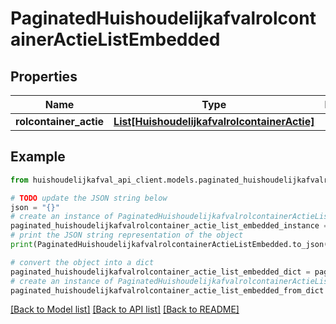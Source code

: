 # PaginatedHuishoudelijkafvalrolcontainerActieListEmbedded


## Properties

Name | Type | Description | Notes
------------ | ------------- | ------------- | -------------
**rolcontainer_actie** | [**List[HuishoudelijkafvalrolcontainerActie]**](HuishoudelijkafvalrolcontainerActie.md) |  | [optional] 

## Example

```python
from huishoudelijkafval_api_client.models.paginated_huishoudelijkafvalrolcontainer_actie_list_embedded import PaginatedHuishoudelijkafvalrolcontainerActieListEmbedded

# TODO update the JSON string below
json = "{}"
# create an instance of PaginatedHuishoudelijkafvalrolcontainerActieListEmbedded from a JSON string
paginated_huishoudelijkafvalrolcontainer_actie_list_embedded_instance = PaginatedHuishoudelijkafvalrolcontainerActieListEmbedded.from_json(json)
# print the JSON string representation of the object
print(PaginatedHuishoudelijkafvalrolcontainerActieListEmbedded.to_json())

# convert the object into a dict
paginated_huishoudelijkafvalrolcontainer_actie_list_embedded_dict = paginated_huishoudelijkafvalrolcontainer_actie_list_embedded_instance.to_dict()
# create an instance of PaginatedHuishoudelijkafvalrolcontainerActieListEmbedded from a dict
paginated_huishoudelijkafvalrolcontainer_actie_list_embedded_from_dict = PaginatedHuishoudelijkafvalrolcontainerActieListEmbedded.from_dict(paginated_huishoudelijkafvalrolcontainer_actie_list_embedded_dict)
```
[[Back to Model list]](../README.md#documentation-for-models) [[Back to API list]](../README.md#documentation-for-api-endpoints) [[Back to README]](../README.md)


